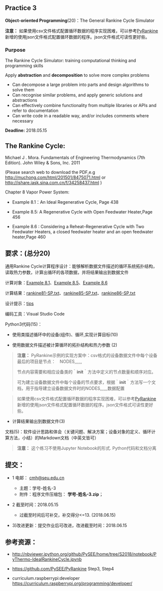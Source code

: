 ## Practice 3

**Object-oriented Programming**(20)：The General Rankine Cycle Simulator 

**注意：** 如果使用csv文件格式配置循环数据的程序实现困难，可以参考[PyRankine](https://github.com/PySEE/PyRankine)新增的使用json文件格式配置循环数据的程序。json文件格式可读性更好些。
  
### Purpose

The Rankine Cycle Simulator: training computational thinking and  programming skills  

Apply **abstraction** and **decomposition** to solve more complex problems

* Can decompose a large problem into parts and design algorithms to solve them
* Can recognise similar problems, and apply generic solutions and abstractions
* Can effectively combine functionality from multiple libraries or APIs and refer to documentation
* Can write code in a readable way, and/or includes comments where necessary

**Deadline:**  2018.05.15

## The Rankine Cycle: 

Michael J . Mora. Fundamentals of Engineering Thermodynamics (7th Edition).  John Wiley & Sons, Inc. 2011

(Please search web to download the PDF,e.g http://muchong.com/html/201501/8475071.html or  http://ishare.iask.sina.com.cn/f/34258437.html )

Chapter 8 Vapor Power System: 

* Example 8.1：An Ideal Regenerative Cycle, Page 438

* Example 8.5: A Regenerative Cycle with Open Feedwater Heater,Page 456

* Example 8.6 : Considering a Reheat–Regenerative Cycle with Two Feedwater Heaters, a closed feedwater heater and an open feedwater heater,Page 460


## 要求：(总分20)

通用Rankine Cycle计算程序设计：能够解析数据文件描述的循环系统拓扑结构，读取热力参数，计算出循环的各项数据，并将结果输出到数据文件

计算对象：[Example 8.1](./rankine81.md)、[Example 8.5](./rankine85.md)、[Example 8.6](./rankine86.md)  

计算结果：[rankine81-SP.txt](./rankine81-SP.txt)、[rankine85-SP.txt](./rankine85-SP.txt)、[rankine86-SP.txt](./rankine86-SP.txt)

设计提示：[tips](./tips.md)

编码工具：Visual Studio Code
     
Python3代码(15)：

   * 使用类描述循环中的设备(组件)、循环,实现计算目标(10)

   * 使用数据文件描述被计算循环的拓扑结构和热力参数 (2)

 >**注意：** PyRankine示例的实现方案中：csv格式的设备数据文件中每个设备最后的项目是节点：　NODES,,,,,,
 >
 > 节点内容需要和相应设备类的｀__init__｀方法中定义的节点数量和顺序对应。
 > 
 >可为建立设备数据文件中每个设备的节点要求，根据｀__init__｀方法写一个文档，用于指导建立设备数据文件时的NODES,,,,,,数据配置  

>如果使用csv文件格式配置循环数据的程序实现困难，可以参考[PyRankine](https://github.com/PySEE/PyRankine)新增的使用json文件格式配置循环数据的程序。json文件格式可读性更好些。
      
   * 计算结果输出到数据文件(3)
    
文档(5)：软件设计思路和体会（关键问题、解决方案；设备对象的定义、循环计算方法，小结）的Markdown文档（中英文皆可）

>**注意：** 这个练习不使用Jupyter Notebook的形式. Python代码和文档分离

## 提交：

* 1 电邮： cmh@seu.edu.cn
   * 主题：学号-姓名-3
   * 附件：程序文件压缩包： **学号-姓名-3.zip**；

* 2 截至时间：2018.05.15
   * 过截至时间后可补交，补交得分<=13. (2018.06.15)

* 3)改进更新：提交作业后可改进，改进截至时间：2018.06.15

## 参考资源：

*  http://nbviewer.ipython.org/github/PySEE/home/tree/S2018/notebook/PyThermo-IdealRankineCycle.ipynb
 
*  https://github.com/PySEE/PyRankine Step3, Step4

*  curriculum.raspberrypi:developer https://curriculum.raspberrypi.org/programming/developer/
